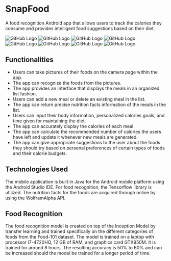 # SnapFood
A food recognition Android app that allows users to track the calories they consume and provides intelligent food suggestions based on their diet.

![GitHub Logo](image1.jpg)
![GitHub Logo](image2.jpg)
![GitHub Logo](image3.jpg)
![GitHub Logo](image4.jpg)
![GitHub Logo](image5.jpg)
![GitHub Logo](image6.jpg)
![GitHub Logo](image7.jpg)
![GitHub Logo](image8.jpg)


## Functionalities
* Users can take pictures of their foods on the camera page within the app.
* The app can recognize the foods from the pictures.
* The app provides an interface that displays the meals in an organized list fashion.
* Users can add a new meal or delete an existing meal in the list.
* The app can return precise nutrition facts information of the meals in the list.
* Users can input their body information, personalized calories goals, and time given for maintaining the diet.
* The app can accurately display the calories of each meal.
* The app can calculate the recommended number of calories the users have left and update it whenever new meals are generated.
* The app can give appropriate suggestions to the user about the foods they should try based on personal preferences of certain types of foods and their calorie budgets.

## Technologies Used
The mobile application is built in Java for the Android mobile platform using the Android Studio IDE.
For food recognition, the Tensorflow library is utilized.
The nutrition facts for the foods are acquired through online by using the WolframAlpha API.

## Food Recognition
The food recognition model is created on top of the Inception Model by transfer learning and trained specifically on the different categories of foods from the Food-101 dataset.
The model is trained on a laptop with processor i7-4720HQ, 12 GB of RAM, and graphics card GTX950M. It is trained for around 8 hours.
The resulting accuracy is 50% to 60% and can be increased should the model be trained for a longer period of time.

